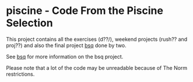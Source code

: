 # piscine - Code From the Piscine Selection

This project contains all the exercises (d??/), weekend projects (rush?? and
proj??) and also the final project [bsq](bsq/) done by two.

See [bsq](bsq/) for more information on the bsq project.

Please note that a lot of the code may be unreadable because of The Norm
restrictions.
